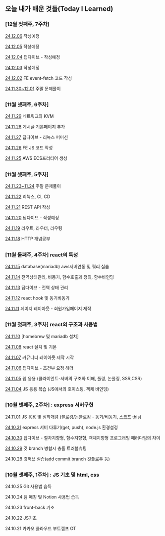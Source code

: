 ## 오늘 내가 배운 것들(Today I Learned)


### [12월 첫째주, 7주차]

[24.12.06](https://github.com/100-hours-a-week/june-til/blob/main/2024-12-05.md) 작성예정

[24.12.05](https://github.com/100-hours-a-week/june-til/blob/main/2024-12-05.md) 작성예정

[24.12.04](https://github.com/100-hours-a-week/june-til/blob/main/2024-12-04.md) 딥다이브 - 작성예정

[24.12.03](https://github.com/100-hours-a-week/june-til/blob/main/2024-12-03.md) 작성예정

[24.12.02](https://github.com/100-hours-a-week/june-til/blob/main/2024-12-02.md) FE event-fetch 코드 작성

[24.11.30~12.01](https://github.com/100-hours-a-week/june-til/blob/main/2024-12-01.md) 주말 문제풀이


##

### [11월 넷째주, 6주차]

[24.11.29](https://github.com/100-hours-a-week/june-til/blob/main/2024-11-29.md) 네트워크와 KVM

[24.11.28](https://github.com/100-hours-a-week/june-til/blob/main/2024-11-28.md) 게시글 기본페이지 추가

[24.11.27](https://github.com/100-hours-a-week/june-til/blob/main/2024-11-27.md) 딥다이브 - 리눅스 퍼미션 

[24.11.26](https://github.com/100-hours-a-week/june-til/blob/main/2024-11-26.md) FE JS 코드 작성

[24.11.25](https://github.com/100-hours-a-week/june-til/blob/main/2024-11-25.md) AWS ECS프리티어 생성


##


### [11월 셋째주, 5주차]

[24.11.23~11.24](https://github.com/100-hours-a-week/june-til/blob/main/2024-11-23_24.md) 주말 문제풀이

[24.11.22](https://github.com/100-hours-a-week/june-til/blob/main/2024-11-22.md) 리눅스, CI, CD

[24.11.21](https://github.com/100-hours-a-week/june-til/blob/main/2024-11-21.md) REST API 작성

[24.11.20](https://github.com/100-hours-a-week/june-til/blob/main/2024-11-20.md) 딥다이브 - 작성예정 

[24.11.19](https://github.com/100-hours-a-week/june-til/blob/main/2024-11-19.md) 라우트, 라우터, 라우팅

[24.11.18](https://github.com/100-hours-a-week/june-til/blob/main/2024-11-18.md) HTTP 개념공부



##

### [11월 둘째주, 4주차] react의 특성

[24.11.15](https://github.com/100-hours-a-week/june-til/blob/main/2024-11-15.md) database(mariadb) aws서버연동 및 쿼리 실습

[24.11.14](https://github.com/100-hours-a-week/june-til/blob/main/2024-11-14.md) 전역상태관리, 비동기, 함수호출과 정의, 함수바인딩

[24.11.13](https://github.com/100-hours-a-week/june-til/blob/main/2024-11-13.md) 딥다이브 - 전역 상태 관리 

[24.11.12](https://github.com/100-hours-a-week/june-til/blob/main/2024-11-12.md) react hook 및 동기비동기

[24.11.11](https://github.com/100-hours-a-week/june-til/blob/main/2024-11-11) 페이지 레이아웃 - 회원가입페이지 제작

##


### [11월 첫째주, 3주차] react의 구조과 사용법

[24.11.10](https://github.com/100-hours-a-week/june-til/blob/main/2024-11-10.md) [homebrew 및 mariadb 설치]

[24.11.08](https://github.com/100-hours-a-week/june-til/blob/main/2024-11-08.md) react 설치 및 기본

[24.11.07](https://github.com/100-hours-a-week/june-til/blob/main/2024-11-07.md) 커뮤니티 레이아웃 제작 시작

[24.11.06](https://github.com/100-hours-a-week/june-til/blob/main/2024-11-06.md) 딥다이브 - 조건부 요청 헤더

[24.11.05](https://github.com/100-hours-a-week/june-til/blob/main/2024-11-05.md) 웹 응용 (클라이언트-서버의 구조와 이해, 폴링, 논폴링, SSR,CSR)

[24.11.04](https://github.com/100-hours-a-week/june-til/blob/main/2024-11-04.md) JS 응용 복습 (JS에서의 호이스팅, 객체 바인딩)

##

### [10월 넷째주, 2주차] : express 서버구현


[24.11.01](https://github.com/100-hours-a-week/june-til/blob/main/2024-11-01.md) JS 응용 및 심화개념 (블로킹/논블로킹 - 동기/비동기, 스코프 this)

[24.10.31](https://github.com/100-hours-a-week/june-til/blob/main/2024-10-31.md) express 서버 다루기(get, push), node.js 환경설정

[24.10.30](https://github.com/100-hours-a-week/june-til/blob/main/2024-10-30.md) 딥다이브 - 절차지향형, 함수지향형, 객체지향형 프로그래밍 패러다임의 차이

[24.10.29](https://github.com/100-hours-a-week/june-til/blob/main/2024-10-29.md) 깃 branch 병합시 충돌 트러블슈팅

[24.10.28](https://github.com/100-hours-a-week/june-til/blob/main/2024-10-28.md) 깃허브 실습(add commit branch 깃플로우 등)

##

### [10월 셋째주, 1주차] : JS 기초 및 html, css

24.10.25 Git 사용법 습득

24.10.24 팀 매칭 및 Notion 사용법 습득

24.10.23 front-back 기초

24.10.22 JS기초

24.10.21 카카오 클라우드 부트캠프 OT
